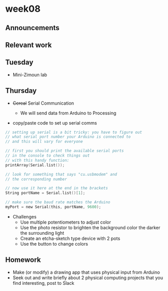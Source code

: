 # week08

## Announcements

## Relevant work

## Tuesday

+ Mini-Zimoun lab

## Thursday

+ ~~Cereal~~ Serial Communication
	+ We will send data from Arduino to Processing

+ copy/paste code to set up serial comms
```c
// setting up serial is a bit tricky: you have to figure out
// what serial port number your Arduino is connected to
// and this will vary for everyone

// first you should print the available serial ports
// in the console to check things out
// with this handy function:
printArray(Serial.list());

// look for something that says "cu.usbmodem" and
// the corresponding number

// now use it here at the end in the brackets
String portName = Serial.list()[1];

// make sure the baud rate matches the Arduino
myPort = new Serial(this, portName, 9600);
```

+ Challenges
	+ Use multiple potentiometers to adjust color
	+ Use the photo resistor to brighten the background color the darker the surrounding light
	+ Create an etcha-sketch type device with 2 pots
	+ Use the button to change colors

## Homework

+ Make (or modify) a drawing app that uses physical input from Arduino
+ Seek out and write briefly about 2 physical computing projects that you find interesting, post to Slack

